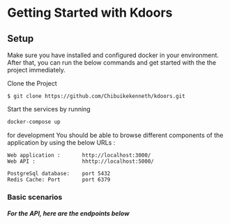# Getting Started with Kdoors

## Setup

Make sure you have installed and configured docker in your environment. After that, you can run the below commands and get started with the the project immediately.

Clone the Project
```
$ git clone https://github.com/Chibuikekenneth/kdoors.git
```

Start the services by running 

```powershell
docker-compose up
```

for development You should be able to browse different components of the application by using the below URLs :

```
Web application :       http://localhost:3000/
Web API :               hhttp://localhost:5000/

PostgreSql database:    port 5432
Redis Cache: Port       port 6379
```

### Basic scenarios

##### For the API, here are the endpoints below
